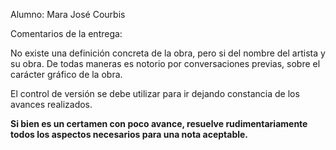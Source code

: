 Alumno: Mara José Courbis

Comentarios de la entrega:

No existe una definición concreta de la obra, pero si del nombre del artista y su obra. De todas maneras es notorio por conversaciones previas, sobre el carácter gráfico de la obra.

El control de versión se debe utilizar para ir dejando constancia de los avances realizados.

**Si bien es un certamen con poco avance, resuelve rudimentariamente todos los aspectos necesarios para una nota aceptable.**

